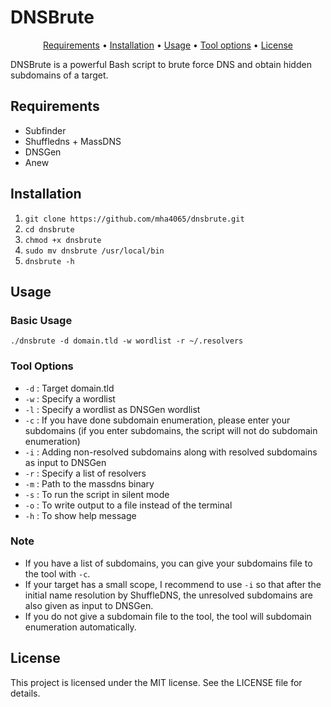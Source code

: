 # DNSBrute

<p align="center">
  <a href="#requirements">Requirements</a> •
  <a href="#installation">Installation</a> •
  <a href="#usage">Usage</a> •
  <a href="#tool-options">Tool options</a> •
  <a href="#license">License</a>
</p>

DNSBrute is a powerful Bash script to brute force DNS and obtain hidden subdomains of a target.

## Requirements
  - Subfinder
  - Shuffledns + MassDNS
  - DNSGen
  - Anew

## Installation
  1. `git clone https://github.com/mha4065/dnsbrute.git`
  2. `cd dnsbrute`
  3. `chmod +x dnsbrute`
  4. `sudo mv dnsbrute /usr/local/bin`
  5. `dnsbrute -h`

## Usage

### Basic Usage
`./dnsbrute -d domain.tld -w wordlist -r ~/.resolvers`

### Tool Options
- `-d` : Target domain.tld
- `-w` : Specify a wordlist
- `-l` : Specify a wordlist as DNSGen wordlist
- `-c` : If you have done subdomain enumeration, please enter your subdomains (if you enter subdomains, the script will not do subdomain enumeration)
- `-i` : Adding non-resolved subdomains along with resolved subdomains as input to DNSGen
- `-r` : Specify a list of resolvers
- `-m` : Path to the massdns binary
- `-s` : To run the script in silent mode
- `-o` : To write output to a file instead of the terminal
- `-h` : To show help message

### Note
- If you have a list of subdomains, you can give your subdomains file to the tool with `-c`.
- If your target has a small scope, I recommend to use `-i` so that after the initial name resolution by ShuffleDNS, the unresolved subdomains are also given as input to DNSGen.
- If you do not give a subdomain file to the tool, the tool will subdomain enumeration automatically.

## License
This project is licensed under the MIT license. See the LICENSE file for details.
